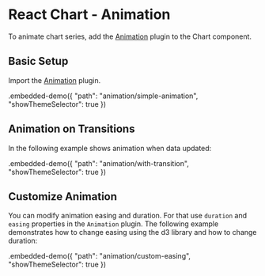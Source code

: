 # React Chart - Animation

To animate chart series, add the [Animation](../reference/animation.md) plugin to the Chart component.

## Basic Setup

Import the [Animation](../reference/animation.md) plugin.

.embedded-demo({ "path": "animation/simple-animation", "showThemeSelector": true })


## Animation on Transitions

In the following example shows animation when data updated:

.embedded-demo({ "path": "animation/with-transition", "showThemeSelector": true })

## Customize Animation

You can modify animation easing and duration. For that use `duration` and `easing` properties in the `Animation` plugin. The following example demonstrates how to change easing using the d3 library and how to change duration:

.embedded-demo({ "path": "animation/custom-easing", "showThemeSelector": true })
